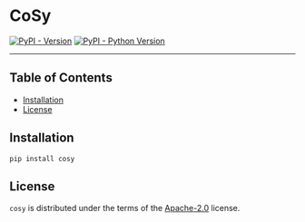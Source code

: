 # CoSy

[![PyPI - Version](https://img.shields.io/pypi/v/cosy.svg)](https://pypi.org/project/cosy)
[![PyPI - Python Version](https://img.shields.io/pypi/pyversions/cosy.svg)](https://pypi.org/project/cosy)

-----

## Table of Contents

- [Installation](#installation)
- [License](#license)

## Installation

```console
pip install cosy
```

## License

`cosy` is distributed under the terms of the [Apache-2.0](https://spdx.org/licenses/Apache-2.0.html) license.
